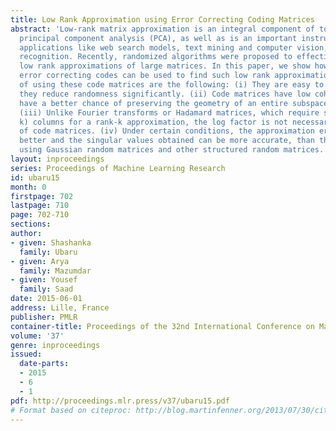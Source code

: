```yaml
---
title: Low Rank Approximation using Error Correcting Coding Matrices
abstract: 'Low-rank matrix approximation is an integral component of tools such as
  principal component analysis (PCA), as well as is an important instrument used in
  applications like web search models, text mining and computer vision, e.g., face
  recognition. Recently, randomized algorithms were proposed to effectively construct
  low rank approximations of large matrices. In this paper, we show how matrices from
  error correcting codes can be used to find such low rank approximations. The benefits
  of using these code matrices are the following: (i) They are easy to generate and
  they reduce randomness significantly. (ii) Code matrices have low coherence and
  have a better chance of preserving the geometry of an entire subspace of vectors;
  (iii) Unlike Fourier transforms or Hadamard matrices, which require sampling O(k\log
  k) columns for a rank-k approximation, the log factor is not necessary in the case
  of code matrices. (iv) Under certain conditions, the approximation errors can be
  better and the singular values obtained can be more accurate, than those obtained
  using Gaussian random matrices and other structured random matrices.'
layout: inproceedings
series: Proceedings of Machine Learning Research
id: ubaru15
month: 0
firstpage: 702
lastpage: 710
page: 702-710
sections: 
author:
- given: Shashanka
  family: Ubaru
- given: Arya
  family: Mazumdar
- given: Yousef
  family: Saad
date: 2015-06-01
address: Lille, France
publisher: PMLR
container-title: Proceedings of the 32nd International Conference on Machine Learning
volume: '37'
genre: inproceedings
issued:
  date-parts:
  - 2015
  - 6
  - 1
pdf: http://proceedings.mlr.press/v37/ubaru15.pdf
# Format based on citeproc: http://blog.martinfenner.org/2013/07/30/citeproc-yaml-for-bibliographies/
---
```

